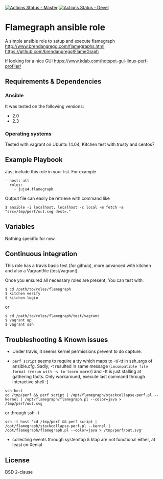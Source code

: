 [![Actions Status - Master](https://github.com/juju4/ansible-flamegraph/workflows/AnsibleCI/badge.svg)](https://github.com/juju4/ansible-flamegraph/actions?query=branch%3Amaster)
[![Actions Status - Devel](https://github.com/juju4/ansible-flamegraph/workflows/AnsibleCI/badge.svg?branch=devel)](https://github.com/juju4/ansible-flamegraph/actions?query=branch%3Adevel)

# Flamegraph ansible role

A simple ansible role to setup and execute flamegraph
http://www.brendangregg.com/flamegraphs.html
https://github.com/brendangregg/FlameGraph

If looking for a nice GUI
https://www.kdab.com/hotspot-gui-linux-perf-profiler/

## Requirements & Dependencies

### Ansible
It was tested on the following versions:
 * 2.0
 * 2.3

### Operating systems

Tested with vagrant on Ubuntu 14.04, Kitchen test with trusty and centos7

## Example Playbook

Just include this role in your list.
For example

```
- host: all
  roles:
    - juju4.flamegraph
```

Output file can easily be retrieve with command like
```
$ ansible -i localhost, localhost -c local -m fetch -a "src=/tmp/perf/out.svg dest=."
```


## Variables

Nothing specific for now.

## Continuous integration

This role has a travis basic test (for github), more advanced with kitchen and also a Vagrantfile (test/vagrant).

Once you ensured all necessary roles are present, You can test with:
```
$ cd /path/to/roles/flamegraph
$ kitchen verify
$ kitchen login
```
or
```
$ cd /path/to/roles/flamegraph/test/vagrant
$ vagrant up
$ vagrant ssh
```

## Troubleshooting & Known issues

* Under travis, it seems kernel permissions prevent to do capture.

* ```perf script``` seems to require a tty which maps to -t/-tt in ssh_args of ansible.cfg.
Sadly, -t resulted in same message (```incompatible file format (rerun with -v to learn more)```) and -tt is just stalling at gathering facts.
Only workaround, execute last command through interactive shell :(
```
ssh host
cd /tmp/perf && perf script | /opt/flamegraph/stackcollapse-perf.pl --kernel | /opt/flamegraph/flamegraph.pl --color=java > /tmp/perf/out.svg
```
or through ssh -t
```
ssh -t host 'cd /tmp/perf && perf script | /opt/flamegraph/stackcollapse-perf.pl --kernel | /opt/flamegraph/flamegraph.pl --color=java > /tmp/perf/out.svg'
```

* collecting events through systemtap & ktap are not functional either, at least on Xenial


## License

BSD 2-clause
